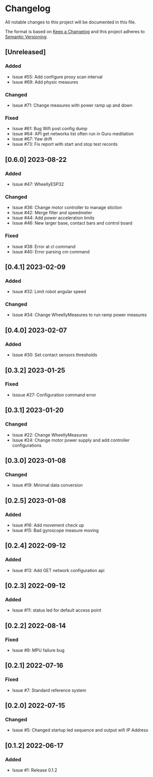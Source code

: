# Changelog

All notable changes to this project will be documented in this file.

The format is based on [Keep a Changelog](http://keepachangelog.com/en/1.0.0/)
and this project adheres to [Semantic Versioning](http://semver.org/spec/v2.0.0.html).

## [Unreleased]

### Added

- Issue #55: Add configure proxy scan interval
- Issue #69: Add physic measures

### Changed

- Issue #71: Change measures with power ramp up and down

### Fixed

- Issue #61: Bug Wifi post config dump
- Issue #64: API get networks list often run in Guru meditation
- Issue #67: Yaw drift
- Issue #73: Fix report with start and stop test records

## [0.6.0] 2023-08-22

### Added

- Issue #47: WheellyESP32

### Changed

- Issue #36: Change motor controller to manage stiction
- Issue #42: Merge filter and speedmeter
- Issue #44: Add power acceleration limits
- Issue #46: New larger base, contact bars and control board

### Fixed

- Issue #38: Error at cl command
- Issue #40: Error parsing cm command

## [0.4.1] 2023-02-09

### Added

- Issue #32: Limit robot angular speed

### Changed

- Issue #34: Change WheellyMeasures to run ramp power measures

## [0.4.0] 2023-02-07

### Added

- Issue #30: Set contact sensors thresholds

## [0.3.2] 2023-01-25

### Fixed

- Isssue #27: Configuration command error

## [0.3.1] 2023-01-20

### Changed

- Issue #22: Change WheellyMeasures
- Issue #24: Change motor power supply and add controller configurations

## [0.3.0] 2023-01-08

### Changed

- Issue #19: Minimal data conversion

## [0.2.5] 2023-01-08

### Added

- Issue #16: Add movement check up
- Issue #15: Bad gyroscope measure moving

## [0.2.4] 2022-09-12

### Added

- Issue #13: Add GET network configuration api

## [0.2.3] 2022-09-12

### Added

- Issue #11: status led for default access point

## [0.2.2] 2022-08-14

### Fixed

- Issue #9: MPU failure bug

## [0.2.1] 2022-07-16

### Fixed

- Issue #7: Standard reference system

## [0.2.0] 2022-07-15

### Changed

- Issue #5: Changed startup led sequence and output wifi IP Address

## [0.1.2] 2022-06-17

### Added

- Issue #1: Release 0.1.2
